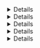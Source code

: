 <details>
### [H-1] On-Chain Visibility of "Private" Variables: Exposing Sensitive Data and Compromising Protocol Security

## Likelihood & Impact:

-Impact: HIGH
-Likelihood: HIGH
-Severity: HIGH

Description:
All data stored on-chain is accessible to anyone, regardless of the Solidity visibility keyword used. In this case, the `PasswordStore::s_password` variable is intended to be private and only accessed through the `PasswordStore::getPassword` function, which is designed to be callable only by the contract owner. However, because blockchain data is publicly accessible, the password is not truly private.

Proof of Concept:
The following steps demonstrate how anyone can retrieve the password directly from the blockchain:

Set up a Local Blockchain:

```
  bash
```

make anvil

Deploy the Contract:

```
bash
```

make deploy

Read the Stored Password:
Use the storage tool to fetch the password:

```
bash
```

cast storage <Contract_Address> 1 --rpc-url http://127.0.0.1:8545
The output will resemble:

0x6d7950617373776f726400000000000000000000000000000000000000000014
Convert the Hexadecimal Value to a String:

```
bash
```

cast --parse-bytes32-string 0x6d7950617373776f726400000000000000000000000000000000000000000014
This returns:
mypassword

Recommended Mitigation:
To address this vulnerability, the contract's architecture should be reconsidered. One possible solution is to encrypt the password off-chain before storing it on-chain. This approach would require users to maintain an additional off-chain password for decryption. Additionally, it would be wise to remove the view function to prevent users from inadvertently exposing the password when making a transaction.

</details>

<details>
### [H-2] Lack of Access Control on setPassword Function (Missing Ownership Check + Unauthorized Access)

## Likelihood & Impact:

-Impact: CRITICAL
-Likelihood: HIGH
-Severity: CRITICAL

Description:
The `setPassword` function in the `PasswordStore` contract lacks proper access control. Currently, the function is external, which means anyone can call this function and set the password to a new value without any restrictions.

Impact:
This issue allows any external party to change the stored password without permission, which could lead to unauthorized access or loss of integrity of the stored data. The lack of access control undermines the contract's security by exposing critical functionality to unauthorized users.

Proof of Concept:

```Javascript
// Current vulnerable function in the contract:
function setPassword(string memory newPassword) external {
    s_password = newPassword;
    emit SetN``etPassword();
}

// Any external address can call this function:
address attacker = 0xAttackerAddress;
attacker.call(abi.encodeWithSignature("setPassword(string)", "newMaliciousPassword"));
```

Recommended Mitigation:
Implement an access control mechanism by adding a modifier to check if msg.sender is the owner of the contract before allowing the password to be set. This ensures that only the owner can modify the password.

```Javascript
// Access control modifier to restrict function to owner only
modifier onlyOwner() {
    if (msg.sender != s_owner) {
        revert PasswordStore__NotOwner();
    }
    _;
}

// Updated setPassword function with access control
function setPassword(string memory newPassword) external onlyOwner {
s_password = newPassword;
emit SetNetPassword();
}

```

</details>

<details>
### [L-1] Event Naming Convention (Inconsistent Naming + Lack of Descriptiveness)

## Likelihood & Impact:

-Impact: LOW
-Likelihood: MEDIUM
-Severity: LOW

Description:
The event `SetNetPassword` in the `PasswordStore` contract is not descriptive and does not follow Solidity's common naming conventions. This can make it harder for developers to understand the purpose of the event at a glance.

Impact:
Using non-descriptive event names can lead to confusion and reduce code readability. It can also make it difficult for external tools and developers to accurately interpret the event's purpose.

Proof of Concept:

```javascript
// Current event declaration:
event SetNetPassword();
```

Recommended Mitigation:
Rename the event to something more descriptive, such as PasswordUpdated or PasswordChanged, to better reflect the action being recorded.

```javascript
// Improved event declaration:
event PasswordUpdated();
```

</details>

<details>
### [ i -1] Error Naming Convention (Unnecessary Complexity + Increased Gas Costs)

## Likelihood & Impact:

-Impact: LOW
-Likelihood: HIGH
-Severity: LOW

Description:
The error `PasswordStore__NotOwner` in the `PasswordStore` contract includes double underscores, which are unnecessary and could lead to slightly increased gas costs due to the longer identifier.

Impact:
Longer error names consume more gas and make the code less readable. Simplifying the error name can save gas and improve code clarity.

Proof of Concept:

```javascript
// Current error declaration:
error PasswordStore__NotOwner();
```

Recommended Mitigation:
Simplify the error name to something like NotOwner or Unauthorized to reduce gas costs and improve readability.

```javascript
// Improved error declaration:
error NotOwner();
```

</details>

<details>
### [M-1] Compiler Version (Locked Version + Potential Compatibility Issues)

## Likelihood & Impact:

-Impact: MEDIUM
-Likelihood: MEDIUM
-Severity: MEDIUM

Description:
The contract uses pragma solidity 0.8.18; which locks the contract to a specific compiler version. This approach could lead to issues if bug fixes or optimizations are introduced in later versions of the compiler.

Impact:
Locking the compiler version can prevent the contract from benefiting from future compiler improvements and may also introduce compatibility issues if other contracts or libraries use different versions.

Proof of Concept:

```javascript
// Current pragma directive:
pragma solidity 0.8.18;
```

Recommended Mitigation:
Consider using a version range like ^0.8.18 to allow for patch-level updates while maintaining compatibility.

```javascript
// Improved pragma directive:
pragma solidity ^0.8.18;
```

</details>
